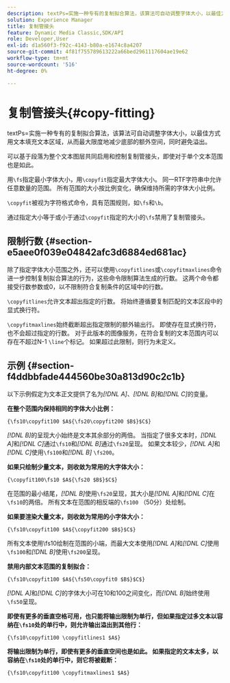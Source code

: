 ```yaml
---
description: textPs=实施一种专有的复制拟合算法，该算法可自动调整字体大小，以最佳方式用文本填充文本区域，从而最大限度地减少底部的额外空间，同时避免溢出。
solution: Experience Manager
title: 复制管接头
feature: Dynamic Media Classic,SDK/API
role: Developer,User
exl-id: d1a560f3-f92c-4143-b80a-e1674c8a4207
source-git-commit: 4f81f755789613222a66bed2961117604ae19e62
workflow-type: tm+mt
source-wordcount: '516'
ht-degree: 0%

---
```


# 复制管接头{#copy-fitting}

textPs=实施一种专有的复制拟合算法，该算法可自动调整字体大小，以最佳方式用文本填充文本区域，从而最大限度地减少底部的额外空间，同时避免溢出。

可以基于段落为整个文本图层共同启用和控制复制管接头，即使对于单个文本范围也是如此。

用`\fs`指定最小字体大小，用`\copyfit`指定最大字体大小。 同一RTF字符串中允许任意数量的范围。 所有范围的大小按比例变化，确保维持所需的字体大小比例。

`\copyfit`被视为字符格式命令，具有范围规则，如`\fs`和`\b`。

通过指定大小等于或小于通过`\copyfit`指定的大小的`\fs`禁用了复制管接头。

## 限制行数 {#section-e5aee0f039e04842afc3d6884ed681ac}

除了指定字体大小范围之外，还可以使用`\copyfitlines`或`\copyfitmaxlines`命令进一步控制复制拟合算法的行为，这些命令限制算法生成的行数。 这两个命令都接受行数参数或0，以不限制符合复制条件的区域中的行数。

`\copyfitlines`允许文本超出指定的行数。 将始终遵循要复制匹配的文本区段中的显式换行符。

`\copyfitmaxlines`始终截断超出指定限制的额外输出行。 即使存在显式换行符，也不会超过指定的行数。 对于此版本的图像服务，在符合复制的文本范围内可以存在不超过N-1 `\line`个标记。 如果超过此限制，则行为未定义。

## 示例 {#section-f4ddbbfade444560be30a813d90c2c1b}

以下示例假定为文本正文提供了名为&#x200B;*[!DNL $A$]*、*[!DNL $B$]*&#x200B;和&#x200B;*[!DNL $C$]*&#x200B;的变量。

**在整个范围内保持相同的字体大小比例：**

`{\fs10\copyfit100 $A${\fs20\copyfit200 $B$}$C$}`

*[!DNL $B$]*&#x200B;的呈现大小始终是文本其余部分的两倍。 当指定了很多文本时，*[!DNL $A$]*&#x200B;和&#x200B;*[!DNL $C$]*&#x200B;通过`\fs10`和&#x200B;*[!DNL $B$]*&#x200B;通过`\fs20`呈现。 如果文本较少，*[!DNL $A$]*&#x200B;和&#x200B;*[!DNL $C$]*&#x200B;使用`\fs100`和&#x200B;*[!DNL $B$]* `\fs200`。

**如果只绘制少量文本，则收敛为常用的大字体大小：**

`{\copyfit100\fs10 $A${\fs20 $B$}$C$}`

在范围的最小结尾，*[!DNL $B$]*&#x200B;使用`\fs20`呈现，其大小是&#x200B;*[!DNL $A$]*&#x200B;和&#x200B;*[!DNL $C$]*&#x200B;在`\fs10`的两倍。 所有文本在范围的相反端的`\fs100` （50分）处绘制。

**如果要渲染大量文本，则收敛为常用的小字体大小：**

`{\fs10\copyfit100 $A${\copyfit200 $B$}$C$}`

所有文本使用\fs10绘制在范围的小端，而最大文本使用&#x200B;*[!DNL $A$]*&#x200B;和&#x200B;*[!DNL $C$]*&#x200B;使用`\fs100`和&#x200B;*[!DNL $B$]*&#x200B;使用`\fs200`呈现。

**禁用内部文本范围的复制拟合：**

`{\fs10\copyfit100 $A${\fs50\copyfit0 $B$}$C$}`

*[!DNL $A$]*&#x200B;和&#x200B;*[!DNL $C$]*&#x200B;的字体大小可在10和100之间变化，而&#x200B;*[!DNL $B$]*&#x200B;始终使用`\fs50`呈现。

**即使有更多的垂直空格可用，也只能将输出限制为单行，但如果指定过多文本以容纳在`\fs10`处的单行中，则允许输出溢出到其他行：**

`{\fs10\copyfit100 \copyfitlines1 $A$}`

**将输出限制为单行，即使有更多的垂直空间也是如此。 如果指定的文本太多，以容纳在`\fs10`处的单行中，则它将被截断：**

`{\fs10\copyfit100 \copyfitmaxlines1 $A$}`
